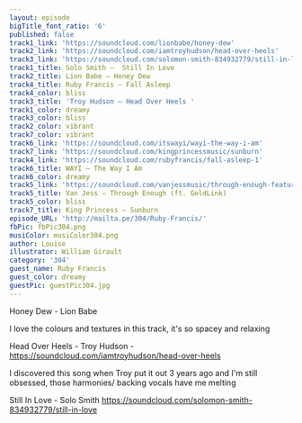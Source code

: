 ```yaml
---
layout: episode
bigTitle_font_ratio: '6'
published: false
track1_link: 'https://soundcloud.com/lionbabe/honey-dew'
track2_link: 'https://soundcloud.com/iamtroyhudson/head-over-heels'
track3_link: 'https://soundcloud.com/solomon-smith-834932779/still-in-love'
track1_title: Solo Smith —  Still In Love
track2_title: Lion Babe — Honey Dew
track4_title: Ruby Francis — Fall Asleep
track4_color: bliss
track3_title: 'Troy Hudson — Head Over Heels '
track1_color: dreamy
track3_color: bliss
track2_color: vibrant
track7_color: vibrant
track6_link: 'https://soundcloud.com/itswayi/wayi-the-way-i-am'
track7_link: 'https://soundcloud.com/kingprincessmusic/sunburn'
track4_link: 'https://soundcloud.com/rubyfrancis/fall-asleep-1'
track6_title: WAYI — The Way I Am
track6_color: dreamy
track5_link: 'https://soundcloud.com/vanjessmusic/through-enough-featuring-goldlink'
track5_title: Van Jess — Through Enough (ft. GoldLink)
track5_color: bliss
track7_title: King Princess — Sunburn
episode_URL: 'http://mailta.pe/304/Ruby-Francis/'
fbPic: fbPic304.png
musiColor: musiColor304.png
author: Louise
illustrator: William Girault
category: '304'
guest_name: Ruby Francis
guest_color: dreamy
guestPic: guestPic304.jpg
---
```

Honey Dew - Lion Babe 

I love the colours and textures in this track, it's so spacey and relaxing

Head Over Heels - Troy Hudson - https://soundcloud.com/iamtroyhudson/head-over-heels

I discovered this song when Troy put it out 3 years ago and I'm still obsessed, those harmonies/ backing vocals have me melting

Still In Love - Solo Smith https://soundcloud.com/solomon-smith-834932779/still-in-love
